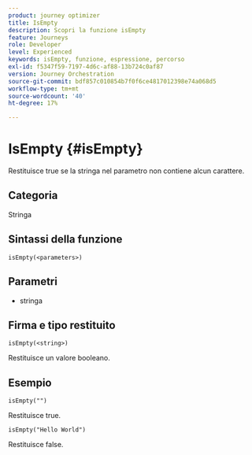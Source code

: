 ```yaml
---
product: journey optimizer
title: IsEmpty
description: Scopri la funzione isEmpty
feature: Journeys
role: Developer
level: Experienced
keywords: isEmpty, funzione, espressione, percorso
exl-id: f5347f59-7197-4d6c-af88-13b724c0af87
version: Journey Orchestration
source-git-commit: bdf857c010854b7f0f6ce4817012398e74a068d5
workflow-type: tm+mt
source-wordcount: '40'
ht-degree: 17%

---
```


# IsEmpty {#isEmpty}

Restituisce true se la stringa nel parametro non contiene alcun carattere.

## Categoria

Stringa

## Sintassi della funzione

`isEmpty(<parameters>)`

## Parametri

* stringa

## Firma e tipo restituito

`isEmpty(<string>)`

Restituisce un valore booleano.

## Esempio

`isEmpty("")`

Restituisce true.

`isEmpty("Hello World")`

Restituisce false.
